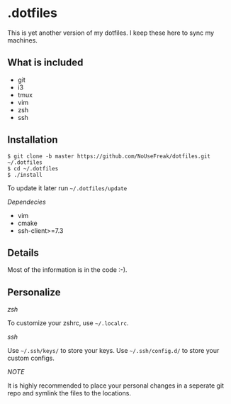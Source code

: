 # .dotfiles

This is yet another version of my dotfiles. I keep these here to sync my machines. 

## What is included

 - git
 - i3
 - tmux
 - vim
 - zsh
 - ssh

## Installation

```
$ git clone -b master https://github.com/NoUseFreak/dotfiles.git ~/.dotfiles
$ cd ~/.dotfiles
$ ./install
```

To update it later run `~/.dotfiles/update`

*Dependecies*

 - vim
 - cmake
 - ssh-client>=7.3

## Details

Most of the information is in the code :-).

## Personalize

*zsh*

To customize your zshrc, use `~/.localrc`.

*ssh*

Use `~/.ssh/keys/` to store your keys.
Use `~/.ssh/config.d/` to store your custom configs.

*NOTE*

It is highly recommended to place your personal changes in a seperate git repo and symlink the files to the locations.

